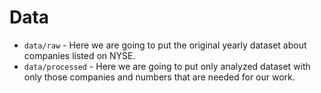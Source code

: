 # Data

- `data/raw` - Here we are going to put the original yearly dataset about companies listed on NYSE.
- `data/processed` - Here we are going to put only analyzed dataset with only those companies and numbers that are needed for our work.
